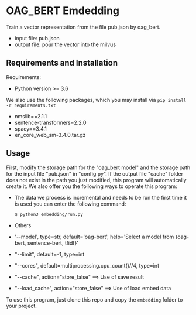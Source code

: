 # OAG_BERT Emdedding

Train a vector representation from the file pub.json by oag_bert.

- input file:
pub.json
- output file:
pour the vector into the milvus

## Requirements and Installation

Requirements:

- Python version >= 3.6

We also use the following packages, which you may install via `pip install -r requirements.txt`

- nmslib==2.1.1
- sentence-transformers=2.2.0
- spacy==3.4.1
- en_core_web_sm-3.4.0.tar.gz

## Usage

First, modify the storage path for the "oag_bert model" and the storage path for the input file "pub.json" in "config.py". If the output file "cache" folder does not exist in the path you just modified, this program will automatically create it. We also offer you the following ways to operate this program:

- The data we process is incremental and needs to be run the first time it is used
 you can enter the following command:

  ```sh
  $ python3 embedding/run.py
  ```
- Others 
- '--model', type=str, default='oag-bert', help='Select a model from \{oag-bert, sentence-bert, tfidf\}'
- "--limit", default=-1, type=int
- "--cores", default=multiprocessing.cpu_count()//4, type=int
- "--cache", action="store_false"  ==>  Use of save result
- "--load_cache", action="store_false" ==>    Use of load embed data

To use this program, just clone this repo and copy the `embedding` folder to your project.
